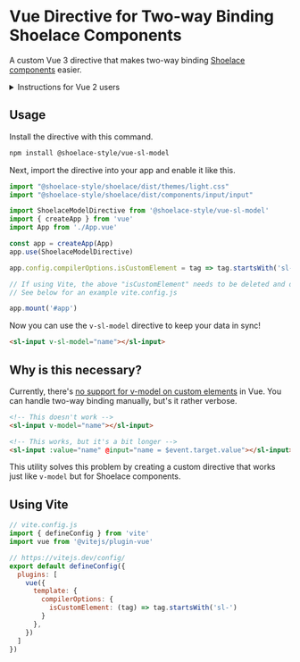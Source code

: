 # Vue Directive for Two-way Binding Shoelace Components

A custom Vue 3 directive that makes two-way binding [Shoelace components](https://shoelace.style) easier.

<details>
<summary>Instructions for Vue 2 users</summary>

If you're looking for a directive that's compatible with Vue 2, install version 1 of this package:

```bash
npm install @shoelace-style/vue-sl-model@1
```

Then [follow these instructions](https://github.com/shoelace-style/vue-sl-model/tree/77cac5afd36bd6e3321b0a738e3c1751ff006158#vue-directive-for-two-way-binding-shoelace-components) instead.

</details>

## Usage

Install the directive with this command.

```sh
npm install @shoelace-style/vue-sl-model
```

Next, import the directive into your app and enable it like this.

```js
import "@shoelace-style/shoelace/dist/themes/light.css"
import "@shoelace-style/shoelace/dist/components/input/input"

import ShoelaceModelDirective from '@shoelace-style/vue-sl-model'
import { createApp } from 'vue'
import App from './App.vue'

const app = createApp(App)
app.use(ShoelaceModelDirective)

app.config.compilerOptions.isCustomElement = tag => tag.startsWith('sl-')

// If using Vite, the above "isCustomElement" needs to be deleted and defined in vite.config.js
// See below for an example vite.config.js

app.mount('#app')
```

Now you can use the `v-sl-model` directive to keep your data in sync!

```html
<sl-input v-sl-model="name"></sl-input>
```

## Why is this necessary?

Currently, there's [no support for v-model on custom elements](https://github.com/vuejs/vue/issues/7830) in Vue. You can handle two-way binding manually, but's it rather verbose.

```html
<!-- This doesn't work -->
<sl-input v-model="name"></sl-input>

<!-- This works, but it's a bit longer -->
<sl-input :value="name" @input="name = $event.target.value"></sl-input>
```

This utility solves this problem by creating a custom directive that works just like `v-model` but for Shoelace components.

## Using Vite

```js
// vite.config.js
import { defineConfig } from 'vite'
import vue from '@vitejs/plugin-vue'

// https://vitejs.dev/config/
export default defineConfig({
  plugins: [
    vue({
      template: {
        compilerOptions: {
          isCustomElement: (tag) => tag.startsWith('sl-')
        }
      },
    })
  ]
})
```
